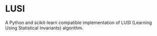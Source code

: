 # LUSI
A Python and scikit-learn compatible implementation of LUSI (Learning Using Statistical Invariants) algorithm.
